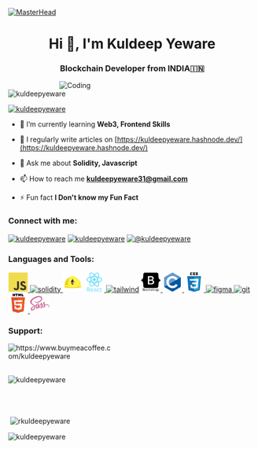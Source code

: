 [![MasterHead](https://user-images.githubusercontent.com/83532405/221625925-e82636c3-7187-440d-ba05-fdd7d0e72141.png)](https://kuldeepyeware.com)
<h1 align="center">Hi 👋, I'm Kuldeep Yeware</h1>
<h3 align="center">Blockchain Developer from INDIA🇮🇳</h3>
<img align="right" alt="Coding" width ="400" src="https://cdn.dribbble.com/users/1162077/screenshots/3848914/programmer.gif">

<p align="left"> <img src="https://komarev.com/ghpvc/?username=kuldeepyeware&label=Profile%20views&color=0e75b6&style=flat" alt="kuldeepyeware" /> </p>


<p align="left"> <a href="https://twitter.com/kuldeepyeware" target="blank"><img src="https://img.shields.io/twitter/follow/kuldeepyeware?logo=twitter&style=for-the-badge" alt="kuldeepyeware" /></a> </p>

- 🌱 I’m currently learning **Web3, Frontend Skills**

- 📝 I regularly write articles on [https://kuldeepyeware.hashnode.dev/](https://kuldeepyeware.hashnode.dev/)

- 💬 Ask me about **Solidity, Javascript**

- 📫 How to reach me **kuldeepyeware31@gmail.com**

- ⚡ Fun fact **I Don't know my Fun Fact**

<h3 align="left">Connect with me:</h3>
<p align="left">
<a href="https://twitter.com/kuldeepyeware" target="blank"><img align="center" src="https://raw.githubusercontent.com/rahuldkjain/github-profile-readme-generator/master/src/images/icons/Social/twitter.svg" alt="kuldeepyeware" height="30" width="40" /></a>
<a href="https://linkedin.com/in/kuldeepyeware" target="blank"><img align="center" src="https://raw.githubusercontent.com/rahuldkjain/github-profile-readme-generator/master/src/images/icons/Social/linked-in-alt.svg" alt="kuldeepyeware" height="30" width="40" /></a>
<a href="https://hashnode.com/@kuldeepyeware" target="blank"><img align="center" src="https://user-images.githubusercontent.com/62628408/142336756-befa8376-e6ad-4770-8c3c-1503867af95a.png" alt="@kuldeepyeware" height="30" width="40" /></a>
</p>

<h3 align="left">Languages and Tools:</h3>
<p align="left"> <a href="https://developer.mozilla.org/en-US/docs/Web/JavaScript" target="_blank" rel="noreferrer"> <img src="https://raw.githubusercontent.com/devicons/devicon/master/icons/javascript/javascript-original.svg" alt="javascript" width="40" height="40"/> </a> <a href="https://soliditylang.org/" target="_blank" rel="noreferrer"> <img src="https://upload.vectorlogo.zone/logos/ethereum_solidity/images/a716e883-fdc5-44ac-b5be-64e401232a50.svg" alt="solidity" width="40" height="40"/></a><a href="https://hardhat.org/" target="_blank" rel="noreferrer"> <img src="https://raw.githubusercontent.com/vscode-icons/vscode-icons/master/icons/file_type_hardhat.svg" alt="hardhat" width="40" height="40"/></a>
<a href="https://reactjs.org/" target="_blank" rel="noreferrer"> <img src="https://raw.githubusercontent.com/devicons/devicon/master/icons/react/react-original-wordmark.svg" alt="react" width="40" height="40"/> </a> 
<a href="https://tailwindcss.com/" target="_blank" rel="noreferrer"> <img src="https://www.vectorlogo.zone/logos/tailwindcss/tailwindcss-icon.svg" alt="tailwind" width="40" height="40"/></a>
<a href="https://getbootstrap.com" target="_blank" rel="noreferrer"> <img src="https://raw.githubusercontent.com/devicons/devicon/master/icons/bootstrap/bootstrap-plain-wordmark.svg" alt="bootstrap" width="40" height="40"/> </a> <a href="https://www.cprogramming.com/" target="_blank" rel="noreferrer"> <img src="https://raw.githubusercontent.com/devicons/devicon/master/icons/c/c-original.svg" alt="c" width="40" height="40"/> </a> <a href="https://www.w3schools.com/css/" target="_blank" rel="noreferrer"> <img src="https://raw.githubusercontent.com/devicons/devicon/master/icons/css3/css3-original-wordmark.svg" alt="css3" width="40" height="40"/> </a> <a href="https://www.figma.com/" target="_blank" rel="noreferrer"> <img src="https://www.vectorlogo.zone/logos/figma/figma-icon.svg" alt="figma" width="40" height="40"/> </a> <a href="https://git-scm.com/" target="_blank" rel="noreferrer"> <img src="https://www.vectorlogo.zone/logos/git-scm/git-scm-icon.svg" alt="git" width="40" height="40"/> </a> <a href="https://www.w3.org/html/" target="_blank" rel="noreferrer"> <img src="https://raw.githubusercontent.com/devicons/devicon/master/icons/html5/html5-original-wordmark.svg" alt="html5" width="40" height="40"/> </a> <a href="https://sass-lang.com" target="_blank" rel="noreferrer"> <img src="https://raw.githubusercontent.com/devicons/devicon/master/icons/sass/sass-original.svg" alt="sass" width="40" height="40"/> </a> </p>

<h3 align="left">Support:</h3>
<p><a href="https://www.buymeacoffee.com/https://www.buymeacoffee.com/kuldeepyeware"> <img align="left" src="https://cdn.buymeacoffee.com/buttons/v2/default-yellow.png" height="50" width="210" alt="https://www.buymeacoffee.com/kuldeepyeware" /></a></p><br><br>
<br>

<p><img align="left" src="https://github-readme-stats.vercel.app/api/top-langs?username=kuldeepyeware&show_icons=true&locale=en&layout=compact&theme=tokyonight" alt="kuldeepyeware" /></p>
<br>
<br>
<br>
<br>
<p>&nbsp;<img align="center" src="https://github-readme-stats.vercel.app/api?username=kuldeepyeware&show_icons=true&locale=en&theme=tokyonight" alt="rkuldeepyeware" /></p>

<p><img align="center" src="https://github-readme-streak-stats.herokuapp.com/?user=kuldeepyeware&&theme=tokyonight" alt="kuldeepyeware" /></p>
